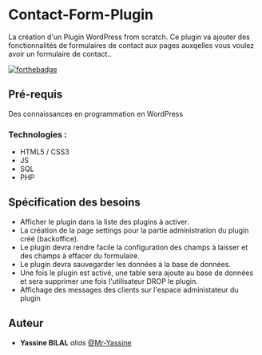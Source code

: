 # Contact-Form-Plugin

La création d'un Plugin WordPress from scratch. Ce plugin va ajouter des fonctionnalités de formulaires de contact aux pages auxqelles vous voulez avoir un formulaire de contact..


[![forthebadge](http://forthebadge.com/images/badges/built-with-love.svg)](http://forthebadge.com)


## Pré-requis

Des connaissances en programmation en WordPress 

### Technologies :

  - HTML5 / CSS3
  - JS
  - SQL
  - PHP 


## Spécification des besoins

  - Afficher le plugin dans la liste des plugins à activer. 
  - La création de la page settings pour la partie administration du plugin créé (backoffice). 
  - Le plugin devra rendre facile la configuration des champs à laisser et des champs à effacer du formulaire. 
  - Le plugin devra sauvegarder les données à la base de données.
  - Une fois le plugin est activé, une table sera ajoute au base de données et sera supprimer une fois l'utilisateur DROP le plugin.
  - Affichage des messages des clients sur l'espace administateur du plugin




## Auteur

* **Yassine BILAL** _alias_ [@Mr-Yassine](https://github.com/Mr-Yassine)

